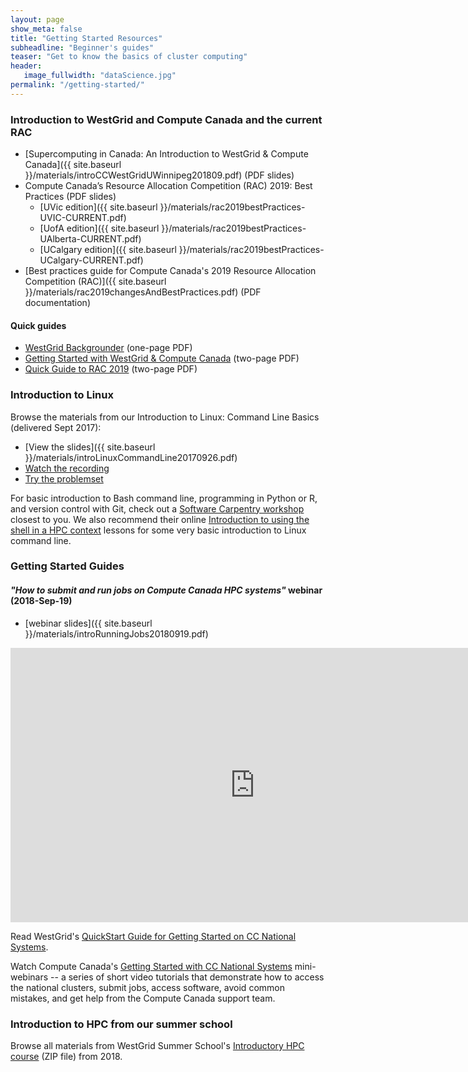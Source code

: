 ```yaml
---
layout: page
show_meta: false
title: "Getting Started Resources"
subheadline: "Beginner's guides"
teaser: "Get to know the basics of cluster computing"
header:
   image_fullwidth: "dataScience.jpg"
permalink: "/getting-started/"
---
```


<!-- 1. Open `_config.yml` and work it through, it's well documented -->
<!-- 1. [Read the documentation][1] to check out all features of *Feeling Responsive*. -->
<!--  [1]: {{ site.url }}{{ site.baseurl }}/documentation/ -->

### Introduction to WestGrid and Compute Canada and the current RAC

* [Supercomputing in Canada: An Introduction to WestGrid & Compute Canada]({{ site.baseurl }}/materials/introCCWestGridUWinnipeg201809.pdf) (PDF slides)
* Compute Canada’s Resource Allocation Competition (RAC) 2019: Best Practices (PDF slides)
  * [UVic edition]({{ site.baseurl }}/materials/rac2019bestPractices-UVIC-CURRENT.pdf)
  * [UofA edition]({{ site.baseurl }}/materials/rac2019bestPractices-UAlberta-CURRENT.pdf)
  * [UCalgary edition]({{ site.baseurl }}/materials/rac2019bestPractices-UCalgary-CURRENT.pdf)
* [Best practices guide for Compute Canada's 2019 Resource Allocation Competition (RAC)]({{
  site.baseurl }}/materials/rac2019changesAndBestPractices.pdf) (PDF documentation)

#### Quick guides

* [WestGrid Backgrounder](https://www.westgrid.ca/files/WestGrid.Backgrounder.2018.pdf) (one-page PDF)
* [Getting Started with WestGrid & Compute Canada](https://www.westgrid.ca/files/Getting%20Started%20with%20WestGrid%20%26%20Compute%20Canada.pdf)
  (two-page PDF)
* [Quick Guide to RAC 2019](https://www.westgrid.ca/files/Guide_to_RAC2019.pdf) (two-page PDF)

### Introduction to Linux

Browse the materials from our Introduction to Linux: Command Line Basics (delivered Sept 2017):
- [View the slides]({{ site.baseurl }}/materials/introLinuxCommandLine20170926.pdf)
- [Watch the recording](https://www.youtube.com/watch?v=vOrk0OuEU04)
- [Try the problemset](https://github.com/Phillip-a-richmond/ComputeCanada_EOT/blob/master/IntroToLinuxProblemSet.txt)

For basic introduction to Bash command line, programming in Python or R, and version control with Git,
check out a <a href="https://software-carpentry.org/workshops" target="_blank">Software Carpentry
workshop</a> closest to you. We also recommend their online <a
href="https://hpc-carpentry.github.io/hpc-shell" target="_blank">Introduction to using the shell in a HPC
context</a> lessons for some very basic introduction to Linux command line.

### Getting Started Guides

#### *"How to submit and run jobs on Compute Canada HPC systems"* webinar (2018-Sep-19)

* [webinar slides]({{ site.baseurl }}/materials/introRunningJobs20180919.pdf)

<div class="flex-video">
	<iframe width="781" height="439" src="https://www.youtube.com/embed/EY-NIGhCnhQ" frameborder="0"
	allow="autoplay; encrypted-media" allowfullscreen></iframe>
</div>

Read WestGrid's <a href="https://www.westgrid.ca/getting_started_national_systems_quickstart_guide_0"
target="_blank">QuickStart Guide for Getting Started on CC National Systems</a>.

Watch Compute Canada's <a href="https://www.youtube.com/playlist?list=PLeCQbAbRSKR8gg6ZMFof1Hf9YF_-n31Ym"
target="_blank">Getting Started with CC National Systems</a> mini-webinars -- a series of short video
tutorials that demonstrate how to access the national clusters, submit jobs, access software, avoid
common mistakes, and get help from the Compute Canada support team.

### Introduction to HPC from our summer school

Browse all materials from WestGrid Summer School's [Introductory HPC course](http://bit.ly/introhpc)
(ZIP file) from 2018.
